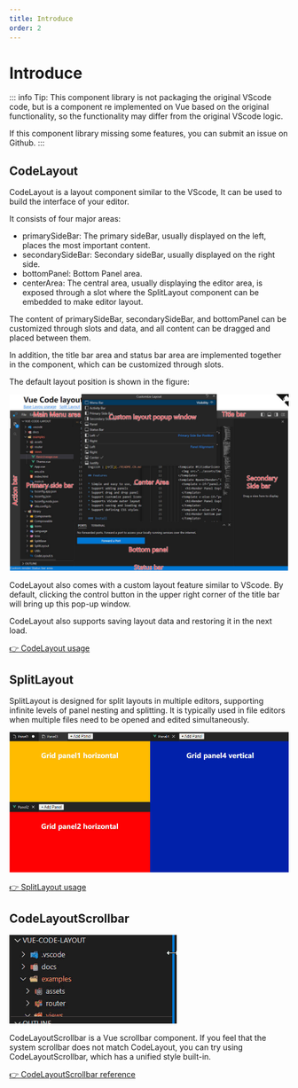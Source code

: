 ```yaml
---
title: Introduce
order: 2
---
```


# Introduce

::: info
Tip: This component library is not packaging the original VScode code, but is a component re implemented on Vue based on the original functionality, so the functionality may differ from the original VScode logic.

If this component library missing some features, you can submit an issue on Github.
::: 

## CodeLayout

CodeLayout is a layout component similar to the VScode, It can be used to build the interface of your editor.

It consists of four major areas:

* primarySideBar: The primary sideBar, usually displayed on the left, places the most important content.
* secondarySideBar: Secondary sideBar, usually displayed on the right side.
* bottomPanel: Bottom Panel area.
* centerArea: The central area, usually displaying the editor area, is exposed through a slot where the SplitLayout component can be embedded to make editor layout.

The content of primarySideBar, secondarySideBar, and bottomPanel can be customized through slots and data, and all content can be dragged and placed between them.

In addition, the title bar area and status bar area are implemented together in the component, which can be customized through slots.

The default layout position is shown in the figure:

![CodeLayoutBase](../../images/CodeLayoutBase.jpg)

CodeLayout also comes with a custom layout feature similar to VScode. By default, clicking the control button in the upper right corner of the title bar will bring up this pop-up window.

CodeLayout also supports saving layout data and restoring it in the next load.

[👉 CodeLayout usage](./code-layout.md)

## SplitLayout

SplitLayout is designed for split layouts in multiple editors, supporting infinite levels of panel nesting and splitting. It is typically used in file editors when multiple files need to be opened and edited simultaneously.

![SplitLayout](../../images/SplitLayout.jpg)

[👉 SplitLayout usage](./split-layout.md)

## CodeLayoutScrollbar

![CodeLayoutScrollbarDemo](../../images/CodeLayoutScrollbarDemo.gif)

CodeLayoutScrollbar is a Vue scrollbar component. If you feel that the system scrollbar does not match CodeLayout, you can try using CodeLayoutScrollbar, which has a unified style built-in.

[👉 CodeLayoutScrollbar reference](../api/CodeLayoutScrollbar.md)
